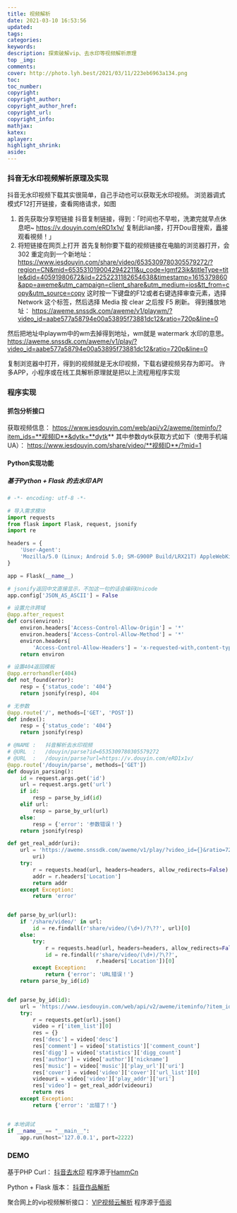 ```yaml
---
title: 视频解析
date: 2021-03-10 16:53:56
updated:
tags:
categories:
keywords:
description: 探索破解vip、去水印等视频解析原理
top _img:
comments:
cover: http://photo.lyh.best/2021/03/11/223eb6963a134.png
toc:
toc_number:
copyright:
copyright_author:
copyright_author_href:
copyright_url:
copyright_info:
mathjax:
katex:
aplayer:
highlight_shrink:
aside:
---
```


### 抖音无水印视频解析原理及实现
抖音无水印视频下载其实很简单，自己手动也可以获取无水印视频。
浏览器调式模式F12打开链接，查看网络请求，如图
1. 首先获取分享短链接
抖音复制链接，得到：「时间也不早啦，洗漱完就早点休息吧~  https://v.douyin.com/eRD1x1v/ 复制此lian接，打开Dou音搜索，矗接观看視频！」
2. 将短链接在网页上打开
首先复制你要下载的视频链接在电脑的浏览器打开，会 302 重定向到一个新地址：
https://www.iesdouyin.com/share/video/6535309780305579272/?region=CN&mid=6535310190042942211&u_code=lgmf23ik&titleType=title&did=40591980672&iid=2252231182654638&timestamp=1615379860&app=aweme&utm_campaign=client_share&utm_medium=ios&tt_from=copy&utm_source=copy
这时按一下键盘的F12或者右键选择审查元素，选择 Network 这个标签，然后选择 Media 按 clear 之后按 F5 刷新。
得到播放地址：
https://aweme.snssdk.com/aweme/v1/playwm/?video_id=aabe577a58794e00a53895f73881dc12&ratio=720p&line=0

然后把地址中playwm中的wm去掉得到地址，wm就是 watermark 水印的意思。
https://aweme.snssdk.com/aweme/v1/play/?video_id=aabe577a58794e00a53895f73881dc12&ratio=720p&line=0

复制浏览器中打开，得到的视频就是无水印视频，下载右键视频另存为即可。
许多APP，小程序或在线工具解析原理就是把以上流程用程序实现


### 程序实现

#### 抓包分析接口
获取视频信息：
https://www.iesdouyin.com/web/api/v2/aweme/iteminfo/?item_ids=**视频ID**&dytk=**dytk**
其中参数dytk获取方式如下（使用手机端UA）：
https://www.iesdouyin.com/share/video/**视频ID**/?mid=1

#### Python实现功能
##### 基于Python + Flask 的去水印 API
```python
# -*- encoding: utf-8 -*-

# 导入需求模块
import requests
from flask import Flask, request, jsonify
import re

headers = {
    'User-Agent':
    'Mozilla/5.0 (Linux; Android 5.0; SM-G900P Build/LRX21T) AppleWebKit/537.36 (KHTML, like Gecko) Chrome/70.0.3538.25 Mobile Safari/537.36'
}

app = Flask(__name__)

# jsonify返回中文直接显示，不加这一句的话会编码Unicode
app.config['JSON_AS_ASCII'] = False

# 设置允许跨域
@app.after_request
def cors(environ):
    environ.headers['Access-Control-Allow-Origin'] = '*'
    environ.headers['Access-Control-Allow-Method'] = '*'
    environ.headers[
        'Access-Control-Allow-Headers'] = 'x-requested-with,content-type'
    return environ

# 设置404返回模板
@app.errorhandler(404)
def not_found(error):
    resp = {'status_code': '404'}
    return jsonify(resp), 404

# 无参数
@app.route('/', methods=['GET', 'POST'])
def index():
    resp = {'status_code': '404'}
    return jsonify(resp)

# @NAME :   抖音解析去水印视频
# @URL  :   /douyin/parse?id=6535309780305579272
# @URL  :   /douyin/parse?url=https://v.douyin.com/eRD1x1v/ 
@app.route('/douyin/parse', methods=['GET'])
def douyin_parsing():
    id = request.args.get('id')
    url = request.args.get('url')
    if id:
        resp = parse_by_id(id)
    elif url:
        resp = parse_by_url(url)
    else:
        resp = {'error': '参数错误！'}
    return jsonify(resp)

def get_real_addr(uri):
    url = 'https://aweme.snssdk.com/aweme/v1/play/?video_id={}&ratio=720p&line=0'.format(
        uri)
    try:
        r = requests.head(url, headers=headers, allow_redirects=False)
        addr = r.headers['Location']
        return addr
    except Exception:
        return 'error'


def parse_by_url(url):
    if '/share/video/' in url:
        id = re.findall(r'share/video/(\d+)/?\??', url)[0]
    else:
        try:
            r = requests.head(url, headers=headers, allow_redirects=False)
            id = re.findall(r'share/video/(\d+)/?\??',
                            r.headers['Location'])[0]
        except Exception:
            return {'error': 'URL错误！'}
    return parse_by_id(id)


def parse_by_id(id):
    url = 'https://www.iesdouyin.com/web/api/v2/aweme/iteminfo/?item_ids=' + id
    try:
        r = requests.get(url).json()
        video = r['item_list'][0]
        res = {}
        res['desc'] = video['desc']
        res['comment'] = video['statistics']['comment_count']
        res['digg'] = video['statistics']['digg_count']
        res['author'] = video['author']['nickname']
        res['music'] = video['music']['play_url']['uri']
        res['cover'] = video['video']['cover']['url_list'][0]
        videouri = video['video']['play_addr']['uri']
        res['video'] = get_real_addr(videouri)
        return res
    except Exception:
        return {'error': '出错了！'}


# 本地调试
if __name__ == "__main__":
    app.run(host='127.0.0.1', port=2222)

```

### DEMO
基于PHP Curl：
[抖音去水印](https://douyin.lyh.best/) 程序源于[HammCn](https://github.com/HammCn/DouyinClear)

Python + Flask 版本：
[抖音作品解析](https://erma0.cn/v/dy.html)

聚合网上的vip视频解析接口：
[VIP视频云解析](https://vip.lyh.best/) 程序源于[佰阅](https://github.com/Baiyuetribe/baiyue_onekey/tree/master/DockerCodes)